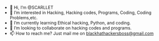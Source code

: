 - 👋 Hi, I’m @SCARLLET
- 👀 I’m interested in Hacking, Hacking codes, Programs, Coding, Coding Problems,etc.
- 🌱 I’m currently learning Ethical hacking, Python, and coding.
- 💞️ I’m looking to collaborate on hacking codes and programs.
- 📫 How to reach me?
 Just  mail me on blackhathackersboss@gmail.com 

<!---
SCARLLET-hub/SCARLLET-hub is a ✨ special ✨ repository because its `README.md` (this file) appears on your GitHub profile.
You can click the Preview link to take a look at your changes.
--->

